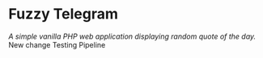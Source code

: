 # Fuzzy Telegram
*A simple vanilla PHP web application displaying random quote of the day.*
New change
Testing Pipeline
